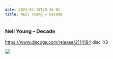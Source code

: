 ```yaml
---
date: 2021-04-10T23-16-01
title: Neil Young – Decade
---
```

### Neil Young – Decade
https://www.discogs.com/release/2114184
disc 1/3

![](dayone-moment://DA2E0E4584E946628FB183F7218EB5AF)
